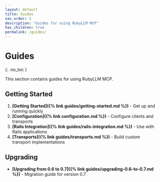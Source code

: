 ```yaml
---
layout: default
title: Guides
nav_order: 3
description: "Guides for using RubyLLM MCP"
has_children: true
permalink: /guides/
---
```


# Guides
{: .no_toc }

This section contains guides for using RubyLLM MCP.

## Getting Started

1. **[Getting Started]({% link guides/getting-started.md %})** - Get up and running quickly
2. **[Configuration]({% link configuration.md %})** - Configure clients and transports
3. **[Rails Integration]({% link guides/rails-integration.md %})** - Use with Rails applications
4. **[Transports]({% link guides/transports.md %})** - Build custom transport implementations

## Upgrading

- **[Upgrading from 0.6 to 0.7]({% link guides/upgrading-0.6-to-0.7.md %})** - Migration guide for version 0.7
